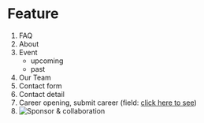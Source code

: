 # Feature

1. FAQ
2. About
3. Event
    - upcoming
    - past
4. Our Team
5. Contact form
6. Contact detail
7. Career opening, submit career (field: [click here to see](https://www.dicksonsynergy.co.id/career/5))
8. ![Sponsor & collaboration](https://ibb.co/khrjsfw)
